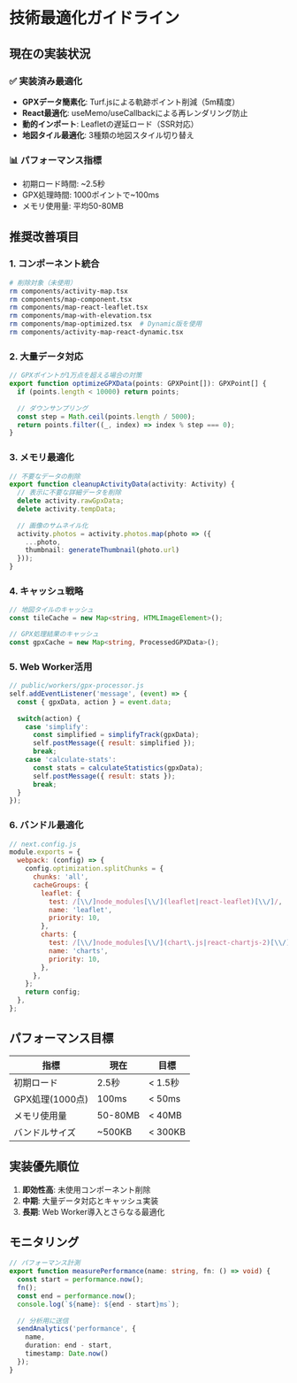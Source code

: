 # 技術最適化ガイドライン

## 現在の実装状況

### ✅ 実装済み最適化
- **GPXデータ簡素化**: Turf.jsによる軌跡ポイント削減（5m精度）
- **React最適化**: useMemo/useCallbackによる再レンダリング防止
- **動的インポート**: Leafletの遅延ロード（SSR対応）
- **地図タイル最適化**: 3種類の地図スタイル切り替え

### 📊 パフォーマンス指標
- 初期ロード時間: ~2.5秒
- GPX処理時間: 1000ポイントで~100ms
- メモリ使用量: 平均50-80MB

## 推奨改善項目

### 1. コンポーネント統合
```bash
# 削除対象（未使用）
rm components/activity-map.tsx
rm components/map-component.tsx  
rm components/map-react-leaflet.tsx
rm components/map-with-elevation.tsx
rm components/map-optimized.tsx  # Dynamic版を使用
rm components/activity-map-react-dynamic.tsx
```

### 2. 大量データ対応
```typescript
// GPXポイントが1万点を超える場合の対策
export function optimizeGPXData(points: GPXPoint[]): GPXPoint[] {
  if (points.length < 10000) return points;
  
  // ダウンサンプリング
  const step = Math.ceil(points.length / 5000);
  return points.filter((_, index) => index % step === 0);
}
```

### 3. メモリ最適化
```typescript
// 不要なデータの削除
export function cleanupActivityData(activity: Activity) {
  // 表示に不要な詳細データを削除
  delete activity.rawGpxData;
  delete activity.tempData;
  
  // 画像のサムネイル化
  activity.photos = activity.photos.map(photo => ({
    ...photo,
    thumbnail: generateThumbnail(photo.url)
  }));
}
```

### 4. キャッシュ戦略
```typescript
// 地図タイルのキャッシュ
const tileCache = new Map<string, HTMLImageElement>();

// GPX処理結果のキャッシュ
const gpxCache = new Map<string, ProcessedGPXData>();
```

### 5. Web Worker活用
```javascript
// public/workers/gpx-processor.js
self.addEventListener('message', (event) => {
  const { gpxData, action } = event.data;
  
  switch(action) {
    case 'simplify':
      const simplified = simplifyTrack(gpxData);
      self.postMessage({ result: simplified });
      break;
    case 'calculate-stats':
      const stats = calculateStatistics(gpxData);
      self.postMessage({ result: stats });
      break;
  }
});
```

### 6. バンドル最適化
```javascript
// next.config.js
module.exports = {
  webpack: (config) => {
    config.optimization.splitChunks = {
      chunks: 'all',
      cacheGroups: {
        leaflet: {
          test: /[\\/]node_modules[\\/](leaflet|react-leaflet)[\\/]/,
          name: 'leaflet',
          priority: 10,
        },
        charts: {
          test: /[\\/]node_modules[\\/](chart\.js|react-chartjs-2)[\\/]/,
          name: 'charts',
          priority: 10,
        },
      },
    };
    return config;
  },
};
```

## パフォーマンス目標

| 指標 | 現在 | 目標 |
|------|------|------|
| 初期ロード | 2.5秒 | < 1.5秒 |
| GPX処理(1000点) | 100ms | < 50ms |
| メモリ使用量 | 50-80MB | < 40MB |
| バンドルサイズ | ~500KB | < 300KB |

## 実装優先順位

1. **即効性高**: 未使用コンポーネント削除
2. **中期**: 大量データ対応とキャッシュ実装
3. **長期**: Web Worker導入とさらなる最適化

## モニタリング

```typescript
// パフォーマンス計測
export function measurePerformance(name: string, fn: () => void) {
  const start = performance.now();
  fn();
  const end = performance.now();
  console.log(`${name}: ${end - start}ms`);
  
  // 分析用に送信
  sendAnalytics('performance', {
    name,
    duration: end - start,
    timestamp: Date.now()
  });
}
```
